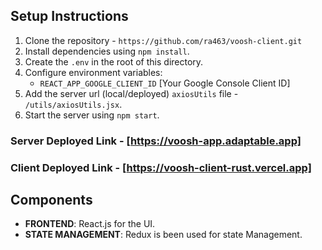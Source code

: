 ## Setup Instructions

1. Clone the repository - `https://github.com/ra463/voosh-client.git`
2. Install dependencies using `npm install`.
3. Create the `.env` in the root of this directory.
4. Configure environment variables:
   - `REACT_APP_GOOGLE_CLIENT_ID` [Your Google Console Client ID]
5. Add the server url (local/deployed) `axiosUtils` file - `/utils/axiosUtils.jsx`.
6. Start the server using `npm start`.

### Server Deployed Link - [https://voosh-app.adaptable.app]

### Client Deployed Link - [https://voosh-client-rust.vercel.app]

## Components

- **FRONTEND**: React.js for the UI.
- **STATE MANAGEMENT**: Redux is been used for state Management.